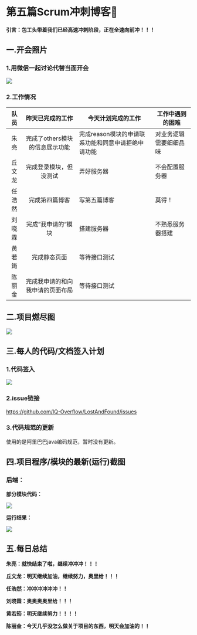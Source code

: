 # 第五篇Scrum冲刺博客💪

#### 引言：包工头带着我们已经高速冲刺阶段，正在全速向前冲！！！



## 一.开会照片

### **1.用微信一起讨论代替当面开会**

![](https://azhu12138.oss-cn-shenzhen.aliyuncs.com/img/20201111005709.png)



### **2.工作情况**

|  队员  |         昨天已完成的工作         | 今天计划完成的工作                                 | 工作中遇到的困难       |
| :----: | :------------------------------: | -------------------------------------------------- | ---------------------- |
|  朱亮  |  完成了others模块的信息展示功能  | 完成reason模块的申请联系功能和同意申请拒绝申请功能 | 对业务逻辑需要细细品味 |
| 丘文龙 |      完成登录模块，但没测试      | 弄好服务器                                         | 不会配置服务器         |
| 任浩然 |          完成第四篇博客          | 写第五篇博客                                       | 莫得！                 |
| 刘晓霖 |        完成”我申请的“模块        | 搭建服务器                                         | 不熟悉服务器搭建       |
| 黄若筠 |           完成静态页面           | 等待接口测试                                       |                        |
| 陈丽金 | 完成我申请的和向我申请的页面布局 | 等待接口测试                                       |                        |



## 二.项目燃尽图

![](https://azhu12138.oss-cn-shenzhen.aliyuncs.com/img/20201111005910.png)



## 三.每人的代码/文档签入计划

### 1.代码签入

![](https://azhu12138.oss-cn-shenzhen.aliyuncs.com/img/20201111005936.png)

### 2.issue链接

https://github.com/IQ-Overflow/LostAndFound/issues

### 3.代码规范的更新

使用的是阿里巴巴java编码规范，暂时没有更新。



## 四.项目程序/模块的最新(运行)截图

### 后端：

**部分模块代码：**

![](https://azhu12138.oss-cn-shenzhen.aliyuncs.com/img/20201111005758.png)

**运行结果：**

![](https://azhu12138.oss-cn-shenzhen.aliyuncs.com/img/20201111005819.png)



## 五.每日总结



**朱亮：就快结束了啦，继续冲冲冲！！！**

**丘文龙：明天继续加油，继续努力，奥里给！！！**

**任浩然：冲冲冲冲冲冲！！**

**刘晓霖：奥奥奥奥里给！！！**

**黄若筠：明天继续努力！！！！**

**陈丽金：今天几乎没怎么做关于项目的东西，明天会加油的！！**

